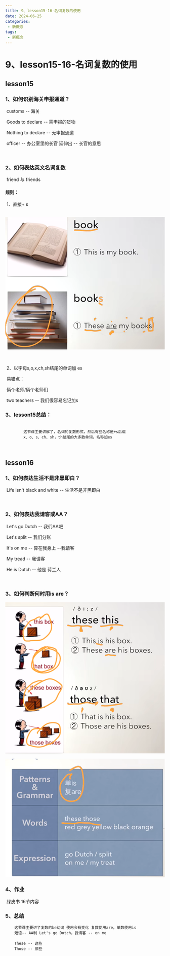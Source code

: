 ```yaml
---
title: 9、lesson15-16-名词复数的使用
date: 2024-06-25
categories: 
 - 新概念
tags: 
 - 新概念
---
```






# 9、lesson15-16-名词复数的使用

 

## lesson15

### 	1、如何识别海关申报通道？

​				customs -- 海关

​				Goods to declare -- 需申报的货物

​				Nothing to declare -- 无申报通道



​		officer -- 办公室里的长官 延伸出 -- 长官的意思

​		 



### 	2、如何表达英文名词复数

​			friend 与 friends

#### 		规则：

​				1、直接+ s

​	![image-20240626194450609](./../../.vuepress/public/images/image-20240626194450609.png)

​	

​			2、以字母s,o,x,ch,sh结尾的单词加 es



​		易错点：

​				俩个老师/俩个老师们

​				two teachers   -- 我们很容易忘记加s



### 3、lesson15总结：

```
	
		这节课主要讲解了，名词的复数形式，然后有些名称是+s后缀
		x、o、s、ch、sh，th结尾的大多数单词，名称加es
		
		
```



## lesson16

### 	1、如何表达生活不是非黑即白？

​		Life isn't black and white -- 生活不是非黑即白

​	

### 	2、如何表达我请客或AA？

​			Let's go Dutch -- 我们AA吧

​			Let's split -- 我们分账

​			It's on me -- 算在我身上 --我请客

​			My tread -- 我请客

​			He is Dutch -- 他是 荷兰人

​	

### 	3、如何判断何时用is are？



![image-20240626211407533](./../../.vuepress/public/images/image-20240626211407533.png)



![image-20240626212141925](./../../.vuepress/public/images/image-20240626212141925.png)





### 	4、作业

​		绿皮书 16节内容

### 5、总结

```
	这节课主要讲了复数的be动词 使用会有变化 复数使用are，单数使用is
	短语-- AA制 Let's go Dutch，我请客 -- on me
	
	These -- 这些
	Those -- 那些



```









​		





